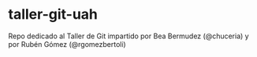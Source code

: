 # taller-git-uah
Repo dedicado al Taller de Git impartido por Bea Bermudez (@chuceria) y por Rubén Gómez (@rgomezbertoli)
